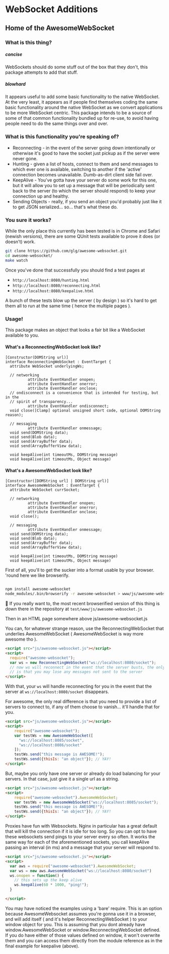 

# WebSocket Additions
## Home of the AwesomeWebSocket

### What is this thing?

##### concise

WebSockets should do some stuff out of the box that they don't, this package
attempts to add that stuff.

##### blowhard
It appears useful to add some basic functionality to the native WebSocket.  At
the very least, it appears as if people find themselves coding the same basic
functionality around the native WebSocket as we convert applications to be more
WebSocket centric.  This package intends to be a source of some of that common
functionality bundled up for re-use, to avoid having people need to do the same
things over and over.


### What is this functionality you're speaking of?

* Reconnecting - in the event of the server going down intentionally or otherwise
it's good to have the socket just pickup as if the server were never gone.
* Hunting - given a list of hosts, connect to them and send messages to which
ever one is available, switching to another if the 'active' connection becomes
unavailable.  Dumb-as-dirt client side fail over.
* KeepAlive - You've gotta have your server do some work for this one, but
it will allow you to set up a message that will be periodically sent back to
the server (to which the server should respond) to keep your connection up
and healthy.
* Sending Objects - really, if you send an object you'd probably just like
it to get JSON serialized... so... that's what these do.

### You sure it works?

While the only place this currently has been tested is in Chrome and Safari 
(newish versions), there are some QUnit tests available to prove it does
(or doesn't) work.

```bash
git clone https://github.com/glg/awesome-websocket.git
cd awesome-websocket/
make watch
```

Once you've done that successfully you should find a test pages at 
  * `http://localhost:8080/hunting.html`
  * `http://localhost:8080/reconnecting.html`
  * `http://localhost:8080/keepalive.html`

A bunch of these tests blow up the server ( by design ) so it's hard to get them
all to run at the same time ( hence the multiple pages ).

### Usage!
This package makes an object that looks a fair bit like a WebSocket available 
to you. 

#### What's a ReconnectingWebSocket look like?

```
[Constructor(DOMString url)]
interface ReconnectingWebSocket : EventTarget {
  attribute WebSocket underlyingWs;

  // networking
          attribute EventHandler onopen;
          attribute EventHandler onerror;
          attribute EventHandler onclose;
  // ondisconnect is a convenience that is intended for testing, but in the 
  // spirit of transparency...
          attribute EventHandler ondisconnect;
  void close([Clamp] optional unsigned short code, optional DOMString reason);

  // messaging
          attribute EventHandler onmessage;
  void send(DOMString data);
  void send(Blob data);
  void send(ArrayBuffer data);
  void send(ArrayBufferView data);

  void keepAlive(int timeoutMs, DOMString message)
  void keepAlive(int timeoutMs, Object message)
```

#### What's a AwesomeWebSocket look like?

```
[Constructor([DOMString url] | DOMString url)]
interface AwesomeWebSocket : EventTarget {
  attribute WebSocket currSocket;

  // networking
          attribute EventHandler onopen;
          attribute EventHandler onerror;
          attribute EventHandler onclose;
  void close();

  // messaging
          attribute EventHandler onmessage;
  void send(DOMString data);
  void send(Blob data);
  void send(ArrayBuffer data);
  void send(ArrayBufferView data);

  void keepAlive(int timeoutMs, DOMString message)
  void keepAlive(int timeoutMs, Object message)
```

First of all, you'll to get the sucker into a format usable by your browser.
'round here we like browserify.

```bash

npm install awesome-websocket
node_modules/.bin/browserify -r awesome-websocket > www/js/awesome-websocket.js 
```

:shit: If you really want to, the most recent browserified version of this
thing is down there in the repository at  `test/www/js/awesome-websocket.js`

Then in an HTML page somewhere above js/awesome-websocket.js

You can, for whatever strange reason, use the ReconnectingWebSocket that underlies
AwesomeWebSocket ( AwesomeWebSocket is way more awesome tho ).

```html
<script src="js/awesome-websocket.js"></script>
<script>
  require("awesome-websocket");
  var ws = new ReconnectingWebSocket("ws://localhost:8080/socket");
  // now ws will reconnect in the event that the server busts, the only problem
  // is that you may lose any messages not sent to the server
</script>
```

With that, your `ws` will handle reconnecting for you in the event that the 
server at `ws://localhost:8080/socket` disappears.

For awesome, the only real difference is that you need to provide a list of
servers to connect to, if any of them choose to vanish... it'll handle that for
you.

```html
<script src="js/awesome-websocket.js"></script>
<script>
    require("awesome-websocket");
    var testWs = new AwesomeWebSocket([
      "ws://localhost:8085/socket",
      "ws://localhost:8086/socket"
    ]);
    testWs.send("this message is AWESOME!");
    testWs.send({thisIs: "an object"}); // YAY!
</script>
```

But, maybe you only have one server or already do load balancing for your servers. 
In that case, just give it a single url as a string.

```html
<script src="js/awesome-websocket.js"></script>
<script>
    require("awesome-websocket").AwesomeWebSocket;
    var testWs = new AwesomeWebSocket("ws://localhost:8085/socket");
    testWs.send("this message is AWESOME!");
    testWs.send({thisIs: "an object"}); // YAY!
</script>
```

Proxies have fun with Websockets.  Nginx in particular has a great default that will
kill the connection if it is idle for too long. So you can opt to have these websockets
send pings to your server every so often. It works the same way for each of the
aforementioned sockets, you call keepAlive passing an interval (in ms) and a message
that your server will respond to.

```html
<script src="js/awesome-websocket.js"></script>
<script>
  var aws = require("awesome-websocket").AwesomeWebSocket;
  var ws = new aws.AwesomeWebSocket("ws://localhost:8080/socket")
  ws.onopen = function() {
    // this sets up the keep alive
    ws.keepAlive(60 * 1000, "ping!");
  }

</script>
```

You may have noticed the examples using a 'bare' require. This is an option because
AwesomeWebsocket assumes you're gonna use it in a browser, and will add itself
( and it's helper ReconnectingWebSocket ) to your window object for you.  This is
assuming that you dont already have window.AwesomeWebSocket or window.ReconnectingWebSocket
defined. If you do have either of those values defined on window, it won't overwrite 
them and you can access them directly from the module reference as in the final example for
keepalive (above).
